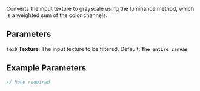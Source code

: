 Converts the input texture to grayscale using the luminance method, which is a weighted sum of the color channels.

## Parameters
`tex0` **Texture**: The input texture to be filtered. Default: **`The entire canvas`**

## Example Parameters
```javascript hl_lines="1"
// None required
```